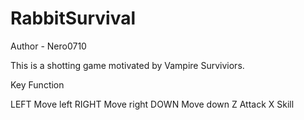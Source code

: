 # RabbitSurvival

Author - Nero0710

This is a shotting game motivated by Vampire Surviviors.

Key	Function

LEFT	Move left
RIGHT	Move right
DOWN	Move down
Z	Attack
X	Skill

